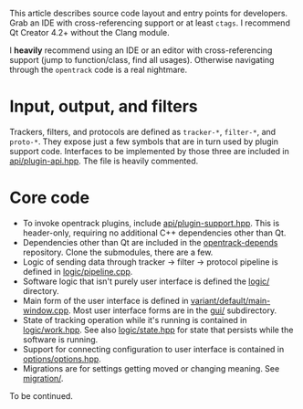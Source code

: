 This article describes source code layout and entry points for developers. Grab an IDE with cross-referencing support or at least <code>ctags</code>. I recommend Qt Creator 4.2+ without the Clang module.

I **heavily** recommend using an IDE or an editor with cross-referencing support (jump to function/class, find all usages). Otherwise navigating through the `opentrack` code is a real nightmare.

# Input, output, and filters

Trackers, filters, and protocols are defined as `tracker-*`, `filter-*`, and `proto-*`. They expose just a few symbols that are in turn used by plugin support code. Interfaces to be implemented by those three are included in [api/plugin-api.hpp](https://github.com/opentrack/opentrack/blob/master/api/plugin-api.hpp). The file is heavily commented.

# Core code

- To invoke opentrack plugins, include [api/plugin-support.hpp](https://github.com/opentrack/opentrack/blob/master/api/plugin-support.hpp). This is header-only, requiring no additional C++ dependencies other than Qt.
- Dependencies other than Qt are included in the [opentrack-depends](https://github.com/opentrack/opentrack-depends) repository. Clone the submodules, there are a few.
- Logic of sending data through tracker -> filter -> protocol pipeline is defined in [logic/pipeline.cpp](https://github.com/opentrack/opentrack/blob/master/logic/pipeline.cpp).
- Software logic that isn't purely user interface is defined the [logic/](https://github.com/opentrack/opentrack/tree/master/logic) directory.
- Main form of the user interface is defined in [variant/default/main-window.cpp](https://github.com/opentrack/opentrack/blob/master/variant/default/main-window.cpp). Most user interface forms are in the [gui/](https://github.com/opentrack/opentrack/tree/master/gui) subdirectory.
- State of tracking operation while it's running is contained in [logic/work.hpp](https://github.com/opentrack/opentrack/blob/master/logic/work.hpp). See also [logic/state.hpp](https://github.com/opentrack/opentrack/blob/master/logic/state.hpp) for state that persists while the software is running.
- Support for connecting configuration to user interface is contained in [options/options.hpp](https://github.com/opentrack/opentrack/blob/master/options/options.hpp).
- Migrations are for settings getting moved or changing meaning. See [migration/](https://github.com/opentrack/opentrack/tree/master/migration).

To be continued.